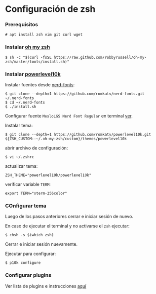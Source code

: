 # Configuración de **zsh**

### Prerequisitos

```
# apt install zsh vim git curl wget
```

### Instalar [oh my zsh](https://ohmyz.sh/)

```
$ sh -c "$(curl -fsSL https://raw.github.com/robbyrussell/oh-my-zsh/master/tools/install.sh)"
```

### Instalar [powerlevel10k](https://github.com/romkatv/powerlevel10k)

Instalar fuentes desde [nerd-fonts](https://github.com/romkatv/nerd-fonts):
```
$ git clone --depth=1 https://github.com/romkatv/nerd-fonts.git ~/.nerd-fonts
$ cd ~/.nerd-fonts
$ ./install.sh
```

Configurar fuente `MesloLGS Nerd Font Regular` en terminal [ver](https://github.com/romkatv/powerlevel10k#meslo-nerd-font-patched-for-powerlevel10k).

Instalar tema:
```
$ git clone --depth=1 https://github.com/romkatv/powerlevel10k.git ${ZSH_CUSTOM:-~/.oh-my-zsh/custom}/themes/powerlevel10k
```

abrir archivo de configuración:

```
$ vi ~/.zshrc    
```

actualizar tema:

```
ZSH_THEME="powerlevel10k/powerlevel10k"
```

verificar variable `TERM`:
```
export TERM="xterm-256color"
```

### COnfigurar tema

Luego de los pasos anteriores cerrar e iniciar sesión de nuevo.

En caso de ejecutar el terminal y no activarse el `zsh` ejecutar:

```
$ chsh -s $(which zsh)
```

Cerrar e iniciar sesión nuevamente.

Ejecutar para configurar:

```
$ p10k configure
```

### Configurar plugins

Ver lista de plugins e instrucciones [aquí](https://github.com/ohmyzsh/ohmyzsh/wiki/Plugins)
